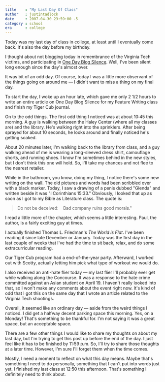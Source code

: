 ```yaml
---
title    : "My Last Day Of Class"
author   : justintadlock
date     : 2007-04-30 23:59:00 -5
category : school
era      : college
---
```


Today was my last day of class in college, at least until I eventually come back.  It's also the day before my birthday.

I thought about not blogging today in remembrance of the Virginia Tech victims, and participating in <a href="http://onedayblogsilence.com" title="One Day Blog Silence"> One Day Blog Silence</a>.  Well, I've been silent long enough since the day's almost over.

It was bit of an odd day.  Of course, today I was a little more observant of the things going on around me &mdash; I didn't want to miss a thing on my final day.

To start the day, I woke up an hour late, which gave me only 2 1/2 hours to write an entire article on One Day Blog Silence for my Feature Writing class and finish my Tiger Cub journal.

On to the odd things.  The first odd thing I noticed was at about 10:45 this morning.  A guy is walking between the Haley Center (where all my classes are) and the library.  He's walking right into the sprinklers.  After being sprayed for about 10 seconds, he looks around and finally noticed he's getting soaked.

About 20 minutes later, I'm walking back to the library from class, and a guy walking ahead of me is wearing a long-sleeved dress shirt, camouflage shorts, and running shoes.  I know I'm sometimes behind in the new styles, but I don't think this one will hold.  So, I'll take my chances and not flee to the nearest retailer.

While in the bathroom, you know, doing my thing, I notice there's some new writing on the wall.  The old pictures and words had been scribbled over with a black marker.  Today, I saw a drawing of a penis dubbed "Glenda" and written beside it was "I Corinthians 15:33."  Obviously, I looked that up as soon as I got to my Bible as Literature class.  The quote is:

<blockquote>
Do not be deceived:
&nbsp;&nbsp;&nbsp;Bad company ruins good morals."
</blockquote>

I read a little more of the chapter, which seems a little interesting.  Paul, the author, is a fairly exciting guy at times.

I actually finished Thomas L. Friedman's <em> The World is Flat</em>.  I've been reading it since late December or January.  Today was the first day in the last couple of weeks that I've had the time to sit back, relax, and do some extracurricular reading.

Our Tiger Cub program had a end-of-the-year party.  Afterward, I worked out with Scotty, actually letting him pick what type of workout we would do.

I also received an anti-hate flier today &mdash; my last flier I'll probably ever get while walking along the Concourse.  It was a response to the hate crime committed against an Asian student on April 19.  I haven't really looked into that, so I won't make any comments about the event right now.  It's kind of odd that I got this on the same day that I wrote an article related to the Virginia Tech shootings.

Overall, it seemed like an ordinary day &mdash; aside from the weird things I noticed.  I did get a halfway decent parking space this morning.  Yes, on a Monday!  That's something to be thankful for.  I'm not saying it was a great space, but an acceptable space.

There are a few other things I would like to share my thoughts on about my last day, but I'm trying to get this post up before the end of the day.  I just feel like it has to be finished by 11:59 p.m.  So, I'll try to share those thoughts at a later time.  However, I'm sure I'll forget them when the time comes.

Mostly, I need a moment to reflect on what this day means.  Maybe that's something I need to do personally, something that I can't put into words just yet.  I finished my last class at 12:50 this afternoon.  That's something I definitely need to think about.
